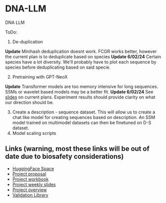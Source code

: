 # DNA-LLM
DNA LLM

ToDo:

1. De-duplication

**Update** Minihash deduplication doesnt work. FCGR works better, however the current plan is to deduplicate based on species
**Update 6/02/24** Certain species have a lot diversity. We'll probably have to plot each sequence by species before deduplicating based on said specie. 

2. Pretraining with GPT-NeoX 

**Update** Transformer models are too memory intensive for long sequences. SSMs or wavelet based models may be a better fit.
**Update 6/02/24** See [slides](https://docs.google.com/presentation/d/1_ygnfKfCyEijrYwlbFfaoJ86T7PLmWovUXToiVrmfl8/edit?usp=sharing) on current plans. Experiment results should provide clarity on what our direction should be. 

3. Create a description - sequence dataset. This will allow us to create a chat like model for creating sequences based on description. An SSM model trained on multimodel datasets can then be finetuned on D-S dataset.
4. Model scaling scripts

## Links (warning, most these links will be out of date due to biosafety considerations)
- [HuggingFace Space](https://huggingface.co/spaces/Hack90/virus_explorer)
- [Project proposal](https://github.com/hssn-20/project-proposal-template)
- [Project workbook](https://docs.google.com/spreadsheets/d/15kc9B6E9O3NX73mFRRXoo8AS_IDCGJ48RHb18I63mNk/edit?usp=sharing)
- [Project weekly slides](https://docs.google.com/presentation/d/1_ygnfKfCyEijrYwlbFfaoJ86T7PLmWovUXToiVrmfl8/edit?usp=sharing)
- [Project overview](https://docs.google.com/presentation/d/1VxHHlj-oJJP8QqPrabcQv0-YYwXhQwiZx7HRmBJ3lb4/edit?usp=sharing)
- [Validation Library](https://github.com/hssn-20/dvq)


